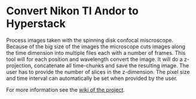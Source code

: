# Convert Nikon TI Andor to Hyperstack

Process images taken with the spinning disk confocal miscroscope. Because of the big size of the images the microscope cuts images along the time dimension into multiple files each with a number of frames. This tool will for each position and wavelength convert the image. It will do a z-projection, concatenate all time-chunks and save the resulting image. The user has to provide the number of slices in the z-dimension. The pixel size and time interval can automatically be set when provided by the user.

For more information see the [wiki of the project](https://github.com/MontpellierRessourcesImagerie/imagej_macros_and_scripts/wiki/MRI_Convert_Nikon_Andor_To_Hyperstack).

